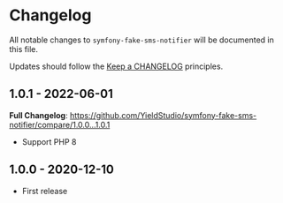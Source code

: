 # Changelog

All notable changes to `symfony-fake-sms-notifier` will be documented in this file.

Updates should follow the [Keep a CHANGELOG](http://keepachangelog.com/) principles.

## 1.0.1 - 2022-06-01

**Full Changelog**: https://github.com/YieldStudio/symfony-fake-sms-notifier/compare/1.0.0...1.0.1

- Support PHP 8

## 1.0.0 - 2020-12-10

- First release
